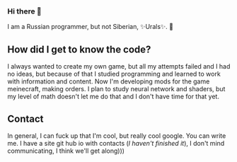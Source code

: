 ### Hi there 👋

I am a Russian programmer, but not Siberian, ✨Urals✨. 💖

## How did I get to know the code? 

I always wanted to create my own game, but all my attempts failed and I had no ideas, but because of that I studied programming and learned to work with information and content.
Now I'm developing mods for the game meinecraft, making orders. 
I plan to study neural network and shaders, but my level of math doesn't let me do that and I don't have time for that yet. 

## Contact
In general, I can fuck up that I'm cool, but really cool google. You can write me. 
I have a site git hub io with contacts (_I haven't finished it_), I don't mind communicating, I think we'll get along)))

<!--
**Evanechecssss/Evanechecssss** is a ✨ _special_ ✨ repository because its `README.md` (this file) appears on your GitHub profile.

Here are some ideas to get you started:

- 🔭 I’m currently working on ...
- 🌱 I’m currently learning ...
- 👯 I’m looking to collaborate on ...
- 🤔 I’m looking for help with ...
- 💬 Ask me about ...
- 📫 How to reach me: ...
- 😄 Pronouns: ...
- ⚡ Fun fact: ...
-->
